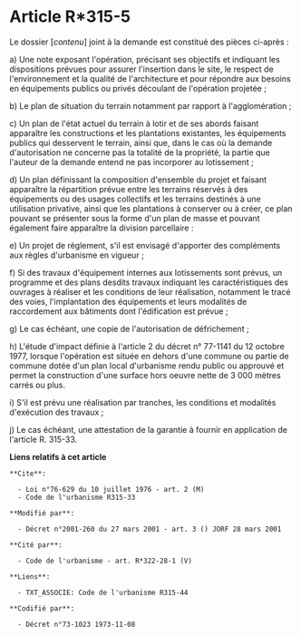 # Article R*315-5

Le dossier [*contenu*] joint à la demande est constitué des pièces ci-après :

a) Une note exposant l'opération, précisant ses objectifs et indiquant les dispositions prévues pour assurer l'insertion dans
le site, le respect de l'environnement et la qualité de l'architecture et pour répondre aux besoins en équipements publics ou
privés découlant de l'opération projetée ;

b) Le plan de situation du terrain notamment par rapport à l'agglomération ;

c) Un plan de l'état actuel du terrain à lotir et de ses abords faisant apparaître les constructions et les plantations
existantes, les équipements publics qui desservent le terrain, ainsi que, dans le cas où la demande d'autorisation ne
concerne pas la totalité de la propriété, la partie que l'auteur de la demande entend ne pas incorporer au lotissement ;

d) Un plan définissant la composition d'ensemble du projet et faisant apparaître la répartition prévue entre les terrains
réservés à des équipements ou des usages collectifs et les terrains destinés à une utilisation privative, ainsi que les
plantations à conserver ou à créer, ce plan pouvant se présenter sous la forme d'un plan de masse et pouvant également faire
apparaître la division parcellaire :

e) Un projet de règlement, s'il est envisagé d'apporter des compléments aux règles d'urbanisme en vigueur ;

f) Si des travaux d'équipement internes aux lotissements sont prévus, un programme et des plans desdits travaux indiquant les
caractéristiques des ouvrages à réaliser et les conditions de leur réalisation, notamment le tracé des voies, l'implantation
des équipements et leurs modalités de raccordement aux bâtiments dont l'édification est prévue ;

g) Le cas échéant, une copie de l'autorisation de défrichement ;

h) L'étude d'impact définie à l'article 2 du décret n° 77-1141 du 12 octobre 1977, lorsque l'opération est située en dehors
d'une commune ou partie de commune dotée d'un plan local d'urbanisme rendu public ou approuvé et permet la construction d'une
surface hors oeuvre nette de 3 000 mètres carrés ou plus.

i) S'il est prévu une réalisation par tranches, les conditions et modalités d'exécution des travaux ;

j) Le cas échéant, une attestation de la garantie à fournir en application de l'article R. 315-33.

**Liens relatifs à cet article**

	**Cite**:

	  - Loi n°76-629 du 10 juillet 1976 - art. 2 (M)
	  - Code de l'urbanisme R315-33

	**Modifié par**:

	  - Décret n°2001-260 du 27 mars 2001 - art. 3 () JORF 28 mars 2001

	**Cité par**:

	  - Code de l'urbanisme - art. R*322-28-1 (V)

	**Liens**:

	  - TXT_ASSOCIE: Code de l'urbanisme R315-44

	**Codifié par**:

	  - Décret n°73-1023 1973-11-08
